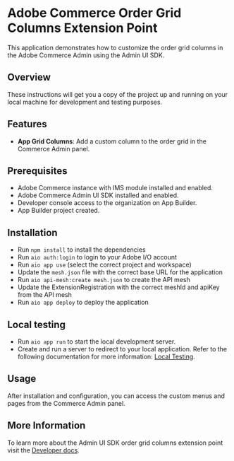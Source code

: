 # Adobe Commerce Order Grid Columns Extension Point

This application demonstrates how to customize the order grid columns in the Adobe Commerce Admin using the Admin UI SDK.

## Overview

These instructions will get you a copy of the project up and running on your local machine for development and testing purposes.

## Features

- **App Grid Columns**: Add a custom column to the order grid in the Commerce Admin panel.

## Prerequisites

- Adobe Commerce instance with IMS module installed and enabled.
- Adobe Commerce Admin UI SDK installed and enabled.
- Developer console access to the organization on App Builder.
- App Builder project created.

## Installation

- Run `npm install` to install the dependencies
- Run `aio auth:login` to login to your Adobe I/O account
- Run `aio app use` (select the correct project and workspace)
- Update the `mesh.json` file with the correct base URL for the application
- Run `aio api-mesh:create mesh.json` to create the API mesh
- Update the ExtensionRegistration with the correct meshId and apiKey from the API mesh
- Run `aio app deploy` to deploy the application

## Local testing

- Run `aio app run` to start the local development server.
- Create and run a server to redirect to your local application. Refer to the following documentation for more information: [Local Testing](https://developer.adobe.com/commerce/extensibility/admin-ui-sdk/configuration/).

## Usage

After installation and configuration, you can access the custom menus and pages from the Commerce Admin panel.

## More Information

To learn more about the Admin UI SDK order grid columns extension point visit the [Developer docs](https://developer.adobe.com/commerce/extensibility/admin-ui-sdk/extension-points/order/grid-columns/).
